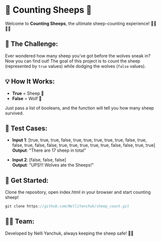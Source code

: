 ﻿# 🐑 Counting Sheeps 🐑

Welcome to **Counting Sheeps**, the ultimate sheep-counting experience! 🐺❌🐑✅

## 🌟 The Challenge:
Ever wondered how many sheep you’ve got before the wolves sneak in? Now you can find out! The goal of this project is to count the sheep (represented by `true` values) while dodging the wolves (`false` values).

## 💡 How It Works:
- **True** = Sheep 🐑
- **False** = Wolf 🐺

Just pass a list of booleans, and the function will tell you how many sheep survived.

## 🔬 Test Cases:
- **Input 1**: [true, true, true, false, true, true, true, true, true, false, true, false, true, false, false, true, true, true, true, true, false, false, true, true]
  **Output**: "There are 17 sheep in total"

- **Input 2**: [false, false, false]  
  **Output**: "UPS!!! Wolves ate the Sheeps!"


## 🚀 Get Started:
Clone the repository, open index.html in your browser and start counting sheep!
```javascript
git clone https://github.com/NelliYanchuk/sheep_count.git
```

## 🧑‍💻 Team:
Developed by Nelli Yanchuk, always keeping the sheep safe! 🐑✨
